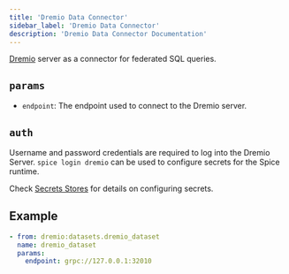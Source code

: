 ```yaml
---
title: 'Dremio Data Connector'
sidebar_label: 'Dremio Data Connector'
description: 'Dremio Data Connector Documentation'
---
```


[Dremio](https://www.dremio.com/) server as a connector for federated SQL queries.

## `params`

- `endpoint`: The endpoint used to connect to the Dremio server.

## `auth`

Username and password credentials are required to log into the Dremio Server. `spice login dremio` can be used to configure secrets for the Spice runtime. 

Check [Secrets Stores](/secret-stores) for details on configuring secrets.

## Example

```yaml
- from: dremio:datasets.dremio_dataset
  name: dremio_dataset
  params:
    endpoint: grpc://127.0.0.1:32010